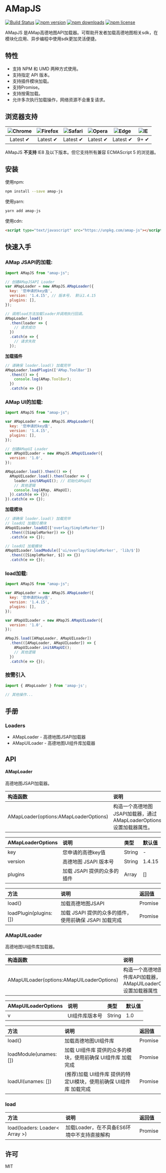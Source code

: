 # AMapJS

[![Build Status](https://travis-ci.org/iDerekLi/amap-js.svg?branch=master)](https://travis-ci.org/iDerekLi/amap-js)
[![npm version](https://img.shields.io/npm/v/amap-js.svg?style=flat-square)](https://www.npmjs.com/package/amap-js)
[![npm downloads](https://img.shields.io/npm/dm/amap-js.svg?style=flat-square)](https://www.npmjs.com/package/amap-js)
[![npm license](https://img.shields.io/npm/l/amap-js.svg?style=flat-square)](https://github.com/iderekli/amap-js)

AMapJS 是AMap高德地图API加载器。可帮助开发者加载高德地图相关sdk，在模块化应用、异步编程中使用sdk更加灵活便捷。

## 特性
- 支持 NPM 和 UMD 两种方式使用。
- 支持指定 API 版本。
- 支持插件模块加载。
- 支持Promise。
- 支持按需加载。
- 允许多次执行加载操作，网络资源不会重复请求。

## 浏览器支持

| ![Chrome](https://raw.github.com/alrra/browser-logos/master/src/chrome/chrome_48x48.png) | ![Firefox](https://raw.github.com/alrra/browser-logos/master/src/firefox/firefox_48x48.png) | ![Safari](https://raw.github.com/alrra/browser-logos/master/src/safari/safari_48x48.png) | ![Opera](https://raw.github.com/alrra/browser-logos/master/src/opera/opera_48x48.png) | ![Edge](https://raw.github.com/alrra/browser-logos/master/src/edge/edge_48x48.png) | ![IE](https://raw.github.com/alrra/browser-logos/master/src/archive/internet-explorer_9-11/internet-explorer_9-11_48x48.png) |
| :---: | :---: | :---: | :---: | :---: | :---: |
| Latest ✔ | Latest ✔ | Latest ✔ | Latest ✔ | Latest ✔ | 9+ ✔ |

AMapJS **不支持** IE8 及以下版本。但它支持所有兼容 ECMAScript 5 的浏览器。

## 安装

使用npm:

```bash
npm install --save amap-js
```

使用yarn:

```bash
yarn add amap-js
```

使用cdn:

```html
<script type="text/javascript" src="https://unpkg.com/amap-js"></script>
```

## 快速入手

### AMap JSAPI的加载:

```javascript
import AMapJS from "amap-js";

// 创建AMapJSAPI Loader
var AMapLoader = new AMapJS.AMapLoader({
  key: '您申请的key值',
  version: '1.4.15', // 版本号， 默认1.4.15
  plugins: [],
});

// 调用load方法加载loader并调用执行回调。
AMapLoader.load()
  .then(loader => {
    // 请求成功
  })
  .catch(e => {
    // 请求失败
  });
```

**加载插件**
```javascript
// 请确保 loader.load() 加载完毕
AMapLoader.loadPlugin(['AMap.ToolBar'])
  .then(() => {
    console.log(AMap.ToolBar);
  })
  .catch(e => {})
```

### AMap UI的加载:

```javascript
import AMapJS from "amap-js";

var AMapLoader = new AMapJS.AMapLoader({
  key: '您申请的key值',
  version: '1.4.15',
  plugins: [],
});

// 创建AMapUI Loader
var AMapUILoader = new AMapJS.AMapUILoader({
  version: '1.0',
});

AMapLoader.load().then(() => {
  AMapUILoader.load().then(loader => {
    loader.initAMapUI(); // 初始化AMapUI
    // 其他逻辑
    console.log(AMap, AMapUI);
  }).catch(e => {});
}).catch(e => {});
```

**加载模块**
```javascript
// 请确保 loader.load() 加载完毕
// loadUI 加载UI模块
AMapUILoader.loadUI(['overlay/SimpleMarker'])
  .then(([SimpleMarker]) => {})
  .catch(e => {});

// loadUI 加载模块
AMapUILoader.loadModule(['ui/overlay/SimpleMarker', 'lib/$'])
  .then(([SimpleMarker, $]) => {})
  .catch(e => {});
```

### load加载:

```javascript
import AMapJS from "amap-js";

var AMapLoader = new AMapJS.AMapLoader({
  key: '您申请的key值',
  version: '1.4.15',
  plugins: [],
});

var AMapUILoader = new AMapJS.AMapUILoader({
  version: '1.0',
});

AMapJS.load([AMapLoader, AMapUILoader])
  .then(([AMapLoader, AMapUILoader]) => {
    AMapUILoader.initAMapUI();
    // 其他逻辑
  })
  .catch(e => {});
```

### 按需引入

```javascript
import { AMapLoader } from 'amap-js';

// 其他操作...
```

## 手册

### Loaders

- AMapLoader        - 高德地图JSAPI加载器
- AMapUILoader      - 高德地图UI组件库加载器

## API

#### AMapLoader

高德地图JSAPI加载器。

| 构造函数 | 说明 |
| :------ | :------ |
| AMapLoader(options:AMapLoaderOptions) | 构造一个高德地图JSAPI加载器，通过AMapLoaderOptions设置加载器属性。 |  
 
| AMapLoaderOptions | 说明 | 类型 | 默认值 |
| :------ | :------ | :------ | :------ |
| key | 您申请的高德key值 | String | - |
| version | 高德地图 JSAPI 版本号 | String | 1.4.15 |
| plugins | 加载 JSAPI 提供的众多的插件 | Array | [] |  

| 方法 | 说明 | 返回值 |
| :------ | :------ | :------ |
| load() | 加载高德地图JSAPI | Promise |
| loadPlugin(plugins: []) | 加载 JSAPI 提供的众多的插件，使用前确保 JSAPI 加载完成 | Promise |

### AMapUILoader

高德地图UI组件库加载器。

| 构造函数 | 说明 |
| :------ | :------ |
| AMapUILoader(options:AMapUILoaderOptions) | 构造一个高德地图UI组件库API加载器，通过AMapUILoaderOptions设置加载器属性 |  
 
| AMapUILoaderOptions | 说明 | 类型 | 默认值 |
| :------ | :------ | :------ | :------ |
| v | UI组件库版本号 | String | 1.0 |

| 方法 | 说明 | 返回值 |
| :------ | :------ | :------ |
| load() | 加载高德地图UI组件库 | Promise |
| loadModule(unames: []) | 加载 UI组件库 提供的众多的模块，使用前确保 UI组件库 加载完成 | Promise |
| loadUI(unames: []) | (推荐)加载 UI组件库 提供的特定UI模块，使用前确保 UI组件库 加载完成 | Promise |

### load

| 方法 | 说明 | 返回值 |
| :------ | :------ | :------ |
| load(loaders: Loader< Array >) | 加载Loader，在不具备ES6环境中不支持直接解构 | Promise |

## 许可

MIT
